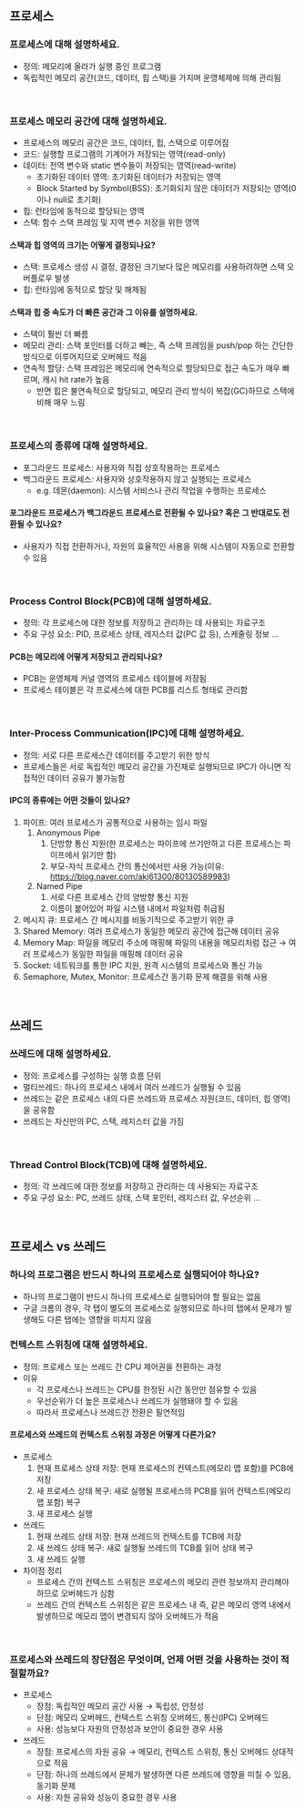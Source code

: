 ## 프로세스

### 프로세스에 대해 설명하세요.
- 정의: 메모리에 올라가 실행 중인 프로그램
- 독립적인 메모리 공간(코드, 데이터, 힙 스택)을 가지며 운영체제에 의해 관리됨

<br>

### 프로세스 메모리 공간에 대해 설명하세요.
- 프로세스의 메모리 공간은 코드, 데이터, 힙, 스택으로 이루어짐
- 코드: 실행할 프로그램의 기계어가 저장되는 영역(read-only)
- 데이터: 전역 변수와 static 변수들이 저장되는 영역(read-write)
    - 초기화된 데이터 영역: 초기화된 데이터가 저장되는 영역
    - Block Started by Symbol(BSS): 초기화되지 않은 데이터가 저장되는 영역(0이나 null로 초기화)
- 힙: 런타임에 동적으로 할당되는 영역
- 스택: 함수 스택 프레임 및 지역 변수 저장을 위한 영역
    
#### 스택과 힙 영역의 크기는 어떻게 결정되나요?
- 스택: 프로세스 생성 시 결정, 결정된 크기보다 많은 메모리를 사용하려하면 스택 오버플로우 발생
- 힙: 런타임에 동적으로 할당 및 해제됨

#### 스택과 힙 중 속도가 더 빠른 공간과 그 이유를 설명하세요.
- 스택이 훨씬 더 빠름
- 메모리 관리: 스택 포인터를 더하고 빼는, 즉 스택 프레임을 push/pop 하는 간단한 방식으로 이루어지므로 오버헤드 적음
- 연속적 할당: 스택 프레임은 메모리에 연속적으로 할당되므로 접근 속도가 매우 빠르며, 캐시 hit rate가 높음
  - 반면 힙은 불연속적으로 할당되고, 메모리 관리 방식이 복잡(GC)하므로 스택에 비해 매우 느림

<br>

### 프로세스의 종류에 대해 설명하세요.
- 포그라운드 프로세스: 사용자와 직접 상호작용하는 프로세스
- 백그라운드 프로세스: 사용자와 상호작용하지 않고 실행되는 프로세스
    - e.g. 데몬(daemon): 시스템 서비스나 관리 작업을 수행하는 프로세스
    
#### 포그라운드 프로세스가 백그라운드 프로세스로 전환될 수 있나요? 혹은 그 반대로도 전환될 수 있나요?
- 사용자가 직접 전환하거나, 자원의 효율적인 사용을 위해 시스템이 자동으로 전환할 수 있음

<br>

### Process Control Block(PCB)에 대해 설명하세요.
- 정의: 각 프로세스에 대한 정보를 저장하고 관리하는 데 사용되는 자료구조
- 주요 구성 요소: PID, 프로세스 상태, 레지스터 값(PC 값 등), 스케줄링 정보 …
    
#### PCB는 메모리에 어떻게 저장되고 관리되나요?
- PCB는 운영체제 커널 영역의 프로세스 테이블에 저장됨
- 프로세스 테이블은 각 프로세스에 대한 PCB를 리스트 형태로 관리함

<br>

### Inter-Process Communication(IPC)에 대해 설명하세요.
- 정의: 서로 다른 프로세스간 데이터를 주고받기 위한 방식
- 프로세스들은 서로 독립적인 메모리 공간을 가진채로 실행되므로 IPC가 아니면 직접적인 데이터 공유가 불가능함
    
#### IPC의 종류에는 어떤 것들이 있나요?
1. 파이프: 여러 프로세스가 공통적으로 사용하는 임시 파일
    1. Anonymous Pipe
        1. 단방향 통신 지원(한 프로세스는 파이프에 쓰기만하고 다른 프로세스는 파이프에서 읽기만 함)
        2. 부모-자식 프로세스 간의 통신에서만 사용 가능(이유: https://blog.naver.com/akj61300/80130589983)
    2. Named Pipe
        1. 서로 다른 프로세스 간의 양방향 통신 지원
        2. 이름이 붙어있어 파일 시스탬 내에서 파일처럼 취급됨
2. 메시지 큐: 프로세스 간 메시지를 비동기적으로 주고받기 위한 큐
3. Shared Memory: 여러 프로세스가 동일한 메모리 공간에 접근해 데이터 공유
4. Memory Map: 파일을 메모리 주소에 매핑해 파일의 내용을 메모리처럼 접근 → 여러 프로세스가 동일한 파일을 매핑해 데이터 공유
5. Socket: 네트워크를 통한 IPC 지원, 원격 시스템의 프로세스와 통신 가능
6. Semaphore, Mutex, Monitor: 프로세스간 동기화 문제 해결을 위해 사용

<br>

## 쓰레드

### 쓰레드에 대해 설명하세요.
- 정의: 프로세스를 구성하는 실행 흐름 단위
- 멀티쓰레드: 하나의 프로세스 내에서 여러 쓰레드가 실행될 수 있음
- 쓰레드는 같은 프로세스 내의 다른 쓰레드와 프로세스 자원(코드, 데이터, 힙 영역)을 공유함
- 쓰레드는 자신만의 PC, 스택, 레지스터 값을 가짐

<br>

### Thread Control Block(TCB)에 대해 설명하세요.
- 정의: 각 쓰레드에 대한 정보를 저장하고 관리하는 데 사용되는 자료구조
- 주요 구성 요소: PC, 쓰레드 상태, 스택 포인터, 레지스터 값, 우선순위 …

<br>

## 프로세스 vs 쓰레드

### 하나의 프로그램은 반드시 하나의 프로세스로 실행되어야 하나요?
- 하나의 프로그램이 반드시 하나의 프로세스로 실행되어야 할 필요는 없음
- 구글 크롬의 경우, 각 탭이 별도의 프로세스로 실행되므로 하나의 탭에서 문제가 발생해도 다른 탭에는 영향을 미치지 않음

### 컨텍스트 스위칭에 대해 설명하세요.
- 정의: 프로세스 또는 쓰레드 간 CPU 제어권을 전환하는 과정
- 이유
    - 각 프로세스나 쓰레드는 CPU를 한정된 시간 동안만 점유할 수 있음
    - 우선순위가 더 높은 프로세스나 쓰레드가 실행돼야 할 수 있음
    - 따라서 프로세스나 쓰레드간 전환은 필연적임
    
#### 프로세스와 쓰레드의 컨텍스트 스위칭 과정은 어떻게 다른가요?
- 프로세스
    1. 현재 프로세스 상태 저장: 현재 프로세스의 컨텍스트(메모리 맵 포함)를 PCB에 저장 
    2. 새 프로세스 상태 복구: 새로 실행될 프로세스의 PCB를 읽어 컨텍스트(메모리 맵 포함) 복구
    3. 새 프로세스 실행
- 쓰레드
    1. 현재 쓰레드 상태 저장: 현재 쓰레드의 컨텍스트를 TCB에 저장
    2. 새 쓰레드 상태 복구: 새로 실행될 쓰레드의 TCB를 읽어 상태 복구
    3. 새 쓰레드 실행
- 차이점 정리
    - 프로세스 간의 컨텍스트 스위칭은 프로세스의 메모리 관련 정보까지 관리해야 하므로 오버헤드가 심함
    - 쓰레드 간의 컨텍스트 스위칭은 같은 프로세스 내 즉, 같은 메모리 영역 내에서 발생하므로 메모리 맵이 변경되지 않아 오버헤드가 적음

<br>

### 프로세스와 쓰레드의 장단점은 무엇이며, 언제 어떤 것을 사용하는 것이 적절할까요?
- 프로세스
    - 장점: 독립적인 메모리 공간 사용 → 독립성, 안정성
    - 단점: 메모리 오버헤드, 컨텍스트 스위칭 오버헤드, 통신(IPC) 오버헤드
    - 사용: 성능보다 자원의 안정성과 보안이 중요한 경우 사용
- 쓰레드
    - 장점: 프로세스의 자원 공유 → 메모리, 컨텍스트 스위칭, 통신 오버헤드 상대적으로 적음
    - 단점: 하나의 쓰레드에서 문제가 발생하면 다른 쓰레드에 영향을 미칠 수 있음, 동기화 문제
    - 사용: 자원 공유와 성능이 중요한 경우 사용

